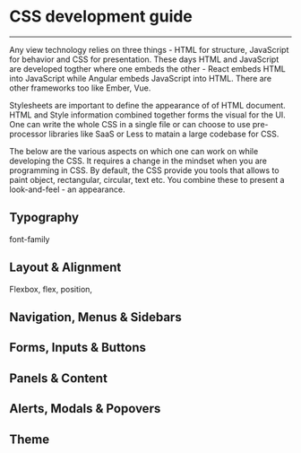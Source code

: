 # CSS development guide
---
Any view technology relies on three things - HTML for structure, JavaScript for behavior and CSS for presentation. These days HTML and JavaScript are developed togther where one embeds the other - React embeds HTML into JavaScript while Angular embeds JavaScript into HTML. There are other frameworks too like Ember, Vue. 

Stylesheets are important to define the appearance of of HTML document. HTML and Style information combined together forms the visual for the UI. One can write the whole CSS in a single file or can choose to use pre-processor libraries like SaaS or Less to matain a large codebase for CSS.

The below are the various aspects on which one can work on while developing the CSS. It requires a change in the mindset when you are programming in CSS. By default, the CSS provide you tools that allows to paint object, rectangular, circular, text etc. You combine these to present a look-and-feel - an appearance.

## Typography
font-family

## Layout & Alignment
Flexbox, flex, position, 

## Navigation, Menus & Sidebars

## Forms, Inputs & Buttons

## Panels & Content

## Alerts, Modals & Popovers

## Theme